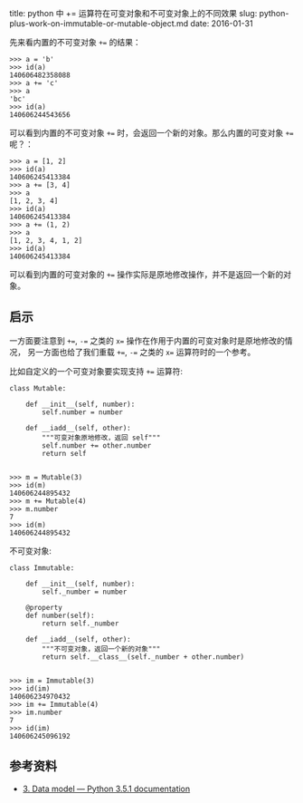 title: python 中 += 运算符在可变对象和不可变对象上的不同效果
slug: python-plus-work-on-immutable-or-mutable-object.md
date: 2016-01-31

先来看内置的不可变对象 `+=` 的结果：

    >>> a = 'b'
    >>> id(a)
    140606482358088
    >>> a += 'c'
    >>> a
    'bc'
    >>> id(a)
    140606244543656

可以看到内置的不可变对象 `+=` 时，会返回一个新的对象。那么内置的可变对象 `+=` 呢？：

    >>> a = [1, 2]
    >>> id(a)
    140606245413384
    >>> a += [3, 4]
    >>> a
    [1, 2, 3, 4]
    >>> id(a)
    140606245413384
    >>> a += (1, 2)
    >>> a
    [1, 2, 3, 4, 1, 2]
    >>> id(a)
    140606245413384


可以看到内置的可变对象的 `+=` 操作实际是原地修改操作，并不是返回一个新的对象。

## 启示

一方面要注意到 `+=`, `-=` 之类的 `x=` 操作在作用于内置的可变对象时是原地修改的情况，
另一方面也给了我们重载 `+=`, `-=` 之类的 `x=` 运算符时的一个参考。

比如自定义的一个可变对象要实现支持 `+=` 运算符:

    class Mutable:

        def __init__(self, number):
            self.number = number

        def __iadd__(self, other):
            """可变对象原地修改，返回 self"""
            self.number += other.number
            return self


    >>> m = Mutable(3)
    >>> id(m)
    140606244895432
    >>> m += Mutable(4)
    >>> m.number
    7
    >>> id(m)
    140606244895432


不可变对象:

    class Immutable:

        def __init__(self, number):
            self._number = number

        @property
        def number(self):
            return self._number

        def __iadd__(self, other):
            """不可变对象，返回一个新的对象"""
            return self.__class__(self._number + other.number)


    >>> im = Immutable(3)
    >>> id(im)
    140606234970432
    >>> im += Immutable(4)
    >>> im.number
    7
    >>> id(im)
    140606245096192

## 参考资料

* [3. Data model &mdash; Python 3.5.1 documentation](https://docs.python.org/3/reference/datamodel.html#object.__radd__)